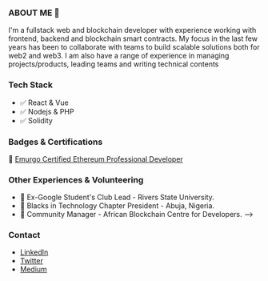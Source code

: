 ### ABOUT ME 🙂
I'm a fullstack web and blockchain developer with experience working with frontend, backend and blockchain smart contracts. My focus in the last few years has been to collaborate with teams to build scalable solutions both for web2 and web3. I am also have a range of experience in managing projects/products, leading teams and writing technical contents


### Tech Stack 

- ✅ React & Vue
- ✅ Nodejs & PHP
- ✅ Solidity


### Badges & Certifications

🎯 [Emurgo Certified Ethereum Professional Developer](https://www.credly.com/badges/6ee88250-ef37-442b-a8b7-50f1e26417c3/public_url)


### Other Experiences & Volunteering

- 🥇 Ex-Google Student's Club Lead - Rivers State University.
- 🥇 Blacks in Technology Chapter President - Abuja, Nigeria.
- 🥇 Community Manager - African Blockchain Centre for Developers. -->

### Contact

- [LinkedIn](https://www.linkedin.com/in/otobongfp)
- [Twitter](https://www.twitter.com/otobongfp)
- [Medium](https://medium.com/@otobongpeter)
